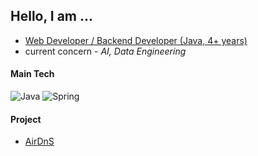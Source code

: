 ## Hello, I am ...
- [Web Developer / Backend Developer (Java, 4+ years)](https://prairie-provelone-d94.notion.site/a60bcfd6e902450e8cf9c3abeb7172b8)
- current concern - _AI, Data Engineering_

#### Main Tech

![Java](https://img.shields.io/badge/Java-ED8B00?style=flat-square&logo=java&logoColor=white)
![Spring](https://img.shields.io/badge/SpringBoot-6DB33F?style=flat-square&logo=Spring&logoColor=white)

#### Project
- [AirDnS](https://prairie-provelone-d94.notion.site/AirDnS-fec75abf6958441785710fbbb9a9adb0?pvs=74) 
